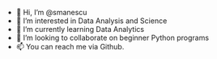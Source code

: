 - 👋 Hi, I’m @smanescu
- 👀 I’m interested in Data Analysis and Science
- 🌱 I’m currently learning Data Analytics 
- 💞️ I’m looking to collaborate on beginner Python programs
- 📫 You can reach me via Github.

<!---
smanescu/smanescu is a ✨ special ✨ repository because its `README.md` (this file) appears on your GitHub profile.
You can click the Preview link to take a look at your changes.
--->
